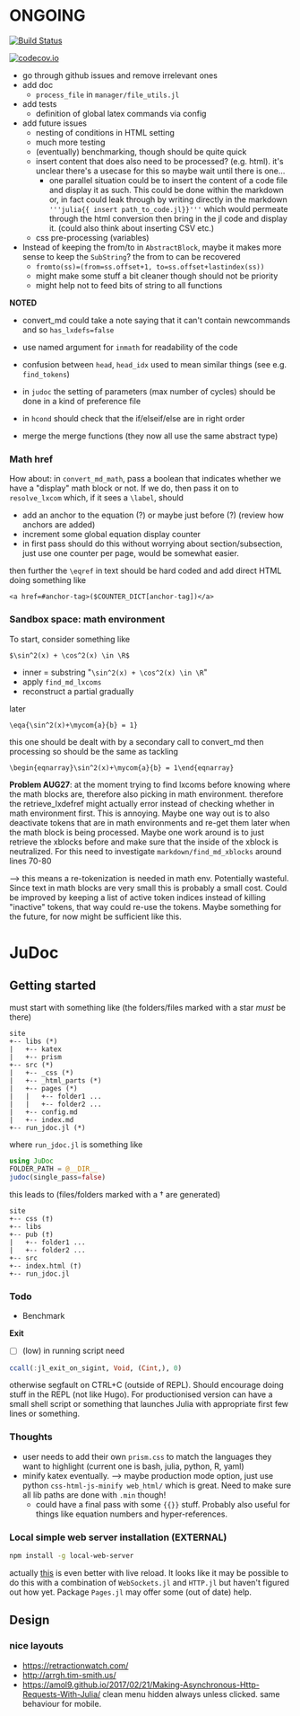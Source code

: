# ONGOING

[![Build Status](https://travis-ci.org/tlienart/JuDoc.jl.svg?branch=master)](https://travis-ci.org/tlienart/JuDoc.jl)

[![codecov.io](http://codecov.io/github/tlienart/JuDoc.jl/coverage.svg?branch=master)](http://codecov.io/github/tlienart/JuDoc.jl?branch=master)


* go through github issues and remove irrelevant ones
* add doc
    * `process_file` in `manager/file_utils.jl`
* add tests
    * definition of global latex commands via config
* add future issues
    * nesting of conditions in HTML setting
    * much more testing
    * (eventually) benchmarking, though should be quite quick
    * insert content that does also need to be processed? (e.g. html). it's unclear there's a usecase for this so maybe wait until there is one...
        * one parallel situation could be to insert the content of a code file
        and display it as such. This could be done within the markdown or, in fact could leak through by writing directly in the markdown `'''julia{{ insert path_to_code.jl}}'''` which would permeate through the html conversion then bring in the jl code and display it. (could also think about inserting CSV etc.)
    * css pre-processing (variables)
* Instead of keeping the from/to in `AbstractBlock`, maybe it makes more sense to keep the `SubString`? the from to can be recovered
    * `fromto(ss)=(from=ss.offset+1, to=ss.offset+lastindex(ss))`
    * might make some stuff a bit cleaner though should not be priority
    * might help not to feed bits of string to all functions

**NOTED**
* convert_md could take a note saying that it can't contain newcommands and so `has_lxdefs=false`
* use named argument for `inmath` for readability of the code
* confusion between `head`, `head_idx` used to mean similar things (see e.g. `find_tokens`)
* in `judoc` the setting of parameters (max number of cycles) should be done in a kind of preference file
* in `hcond` should check that the if/elseif/else are in right order


* merge the merge functions (they now all use the same abstract type)


### Math href

How about: in `convert_md_math`, pass a boolean that indicates whether we have a "display" math block or not. If we do, then pass it on to `resolve_lxcom` which, if it sees a `\label`, should

* add an anchor to the equation (?) or maybe just before (?) (review how anchors are added)
* increment some global equation display counter
* in first pass should do this without worrying about section/subsection, just use one counter per page, would be somewhat easier.

then further the `\eqref` in text should be hard coded and add direct HTML doing something like

```
<a href=#anchor-tag>($COUNTER_DICT[anchor-tag])</a>
```



### Sandbox space: math environment

To start, consider something like

```
$\sin^2(x) + \cos^2(x) \in \R$
```

* inner = substring "`\sin^2(x) + \cos^2(x) \in \R`"
* apply `find_md_lxcoms`
* reconstruct a partial gradually

later

```
\eqa{\sin^2(x)+\mycom{a}{b} = 1}
```

this one should be dealt with by a secondary call to convert_md then processing
so should be the same as tackling

```
\begin{eqnarray}\sin^2(x)+\mycom{a}{b} = 1\end{eqnarray}
```


**Problem AUG27**: at the moment trying to find lxcoms before knowing where the math
blocks are, therefore also picking in math environment. therefore the retrieve_lxdefref might actually error instead of checking whether in math environment first. This is annoying. Maybe one way out is to also deactivate tokens that are in math environments and re-get them later when the math block is being processed.
Maybe one work around is to just retrieve the xblocks before and make sure that the inside of the xblock is neutralized. For this need to investigate
`markdown/find_md_xblocks` around lines 70-80

--> this means a re-tokenization is needed in math env. Potentially wasteful.
Since text in math blocks are very small this is probably a small cost.
Could be improved by keeping a list of active token indices instead of killing
"inactive" tokens, that way could re-use the tokens. Maybe something for the future, for now might be sufficient like this.


# JuDoc

## Getting started

must start with something like (the folders/files marked with a star *must* be there)

```
site
+-- libs (*)
|   +-- katex
|   +-- prism
+-- src (*)
|   +-- _css (*)
|   +-- _html_parts (*)
|   +-- pages (*)
|   |   +-- folder1 ...
|   |   +-- folder2 ...
|   +-- config.md
|   +-- index.md
+-- run_jdoc.jl (*)
```

where `run_jdoc.jl` is something like

```julia
using JuDoc
FOLDER_PATH = @__DIR__
judoc(single_pass=false)
```

this leads to (files/folders marked with a † are generated)

```
site
+-- css (†)
+-- libs
+-- pub (†)
|   +-- folder1 ...
|   +-- folder2 ...
+-- src
+-- index.html (†)
+-- run_jdoc.jl
```

### Todo

* Benchmark

**Exit**
* [ ] (low) in running script need

```julia
ccall(:jl_exit_on_sigint, Void, (Cint,), 0)
```

otherwise segfault on CTRL+C (outside of REPL). Should encourage doing stuff in the REPL (not like Hugo). For productionised version can have a small shell script or something that launches Julia with appropriate first few lines or something.

### Thoughts

* user needs to add their own `prism.css` to match the languages they want to highlight (current one is bash, julia, python, R, yaml)
* minify katex eventually. --> maybe production mode option, just use python `css-html-js-minify web_html/` which is great. Need to make sure all lib paths are done with `.min` though!
	* could have a final pass with some `{{}}` stuff. Probably also useful for things like equation numbers and hyper-references.

### Local simple web server installation (EXTERNAL)

```bash
npm install -g local-web-server
```

actually [this](https://medium.com/@svinkle/start-a-local-live-reload-web-server-with-one-command-72f99bc6e855) is even better with live reload.
It looks like it may be possible to do this with a combination of `WebSockets.jl` and `HTTP.jl` but haven't figured out how yet. Package `Pages.jl` may offer some (out of date) help.


## Design

### nice layouts

* https://retractionwatch.com/
* http://arrgh.tim-smith.us/
* https://amol9.github.io/2017/02/21/Making-Asynchronous-Http-Requests-With-Julia/ clean menu hidden always unless clicked. same behaviour for mobile.
